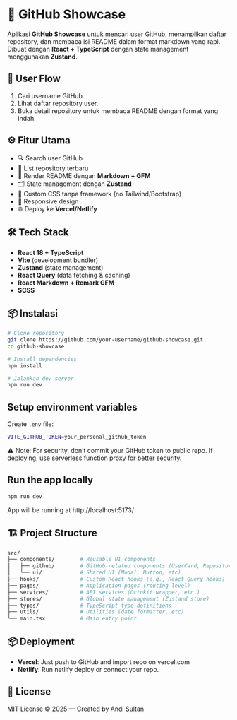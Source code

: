 # 📌 GitHub Showcase  

Aplikasi **GitHub Showcase** untuk mencari user GitHub, menampilkan daftar repository, dan membaca isi README dalam format markdown yang rapi.  
Dibuat dengan **React + TypeScript** dengan state management menggunakan **Zustand**.


## 🎯 User Flow
1. Cari username GitHub.  
2. Lihat daftar repository user.  
3. Buka detail repository untuk membaca README dengan format yang indah.  

## ⚙️ Fitur Utama
- 🔍 Search user GitHub  
- 📂 List repository terbaru  
- 📑 Render README dengan **Markdown + GFM**  
- 🗂️ State management dengan **Zustand**  
- 🎨 Custom CSS tanpa framework (no Tailwind/Bootstrap)  
- 📱 Responsive design  
- 🌐 Deploy ke **Vercel/Netlify**  

## 🛠️ Tech Stack
- **React 18 + TypeScript**
- **Vite** (development bundler)
- **Zustand** (state management)
- **React Query** (data fetching & caching)
- **React Markdown + Remark GFM**
- **SCSS** 

## 📦 Instalasi
```bash
# Clone repository
git clone https://github.com/your-username/github-showcase.git
cd github-showcase

# Install dependencies
npm install

# Jalankan dev server
npm run dev
```


## Setup environment variables

Create `.env` file:
```bash
VITE_GITHUB_TOKEN=your_personal_github_token
```
⚠️ Note: For security, don’t commit your GitHub token to public repo.
If deploying, use serverless function proxy for better security.

## Run the app locally
```bash
npm run dev
```
App will be running at http://localhost:5173/

## 🏗️ Project Structure
```bash
src/
├── components/        # Reusable UI components
│   ├── github/        # GitHub-related components (UserCard, RepositoryList, etc)
│   └── ui/            # Shared UI (Modal, Button, etc)
├── hooks/             # Custom React hooks (e.g., React Query hooks)
├── pages/             # Application pages (routing level)
├── services/          # API services (Octokit wrapper, etc.)
├── stores/            # Global state management (Zustand store)
├── types/             # TypeScript type definitions
├── utils/             # Utilities (date formatter, etc)
└── main.tsx           # Main entry point
```

## 📦 Deployment
- **Vercel**: Just push to GitHub and import repo on vercel.com
- **Netlify**: Run netlify deploy or connect your repo.

## 📝 License

MIT License © 2025 — Created by Andi Sultan
